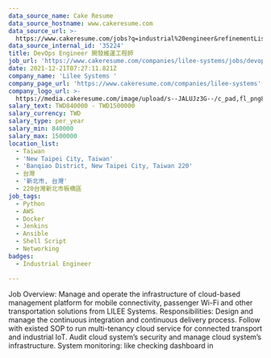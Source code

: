```yaml
---
data_source_name: Cake Resume
data_source_hostname: www.cakeresume.com
data_source_url: >-
  https://www.cakeresume.com/jobs?q=industrial%20engineer&refinementList%5Blang_name%5D%5B0%5D=English&refinementList%5Bsalary_type%5D=per_year
data_source_internal_id: '35224'
title: DevOps Engineer 開發維運工程師
job_url: 'https://www.cakeresume.com/companies/lilee-systems/jobs/devops-engineer-2d6a6c'
date: 2021-12-21T07:27:11.821Z
company_name: 'Lilee Systems '
company_page_url: 'https://www.cakeresume.com/companies/lilee-systems'
company_logo_url: >-
  https://media.cakeresume.com/image/upload/s--JALUJz3G--/c_pad,fl_png8,h_200,w_200/v1565069357/qmpaqlmtvstx26o3gkgl.png
salary_text: TWD840000 - TWD1500000
salary_currency: TWD
salary_type: per_year
salary_min: 840000
salary_max: 1500000
location_list:
  - Taiwan
  - 'New Taipei City, Taiwan'
  - 'Banqiao District, New Taipei City, Taiwan 220'
  - 台灣
  - '新北市, 台灣'
  - 220台灣新北市板橋區
job_tags:
  - Python
  - AWS
  - Docker
  - Jenkins
  - Ansible
  - Shell Script
  - Networking
badges:
  - Industrial Engineer

---
```


Job Overview: Manage and operate the infrastructure of cloud-based management platform for mobile connectivity, passenger Wi-Fi and other transportation solutions from LILEE Systems. Responsibilities: Design and manage the continuous integration and continuous delivery process. Follow with existed SOP to run multi-tenancy cloud service for connected transport and industrial IoT. Audit cloud system’s security and manage cloud system’s infrastructure. System monitoring: like checking dashboard in 